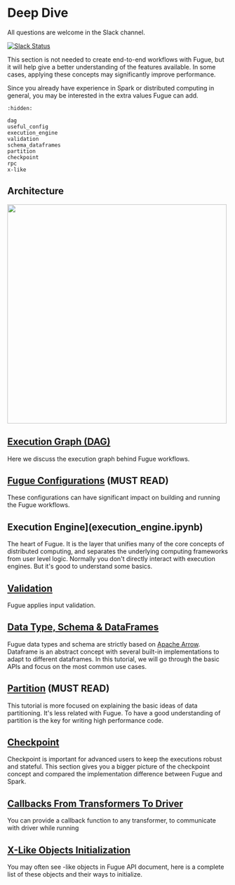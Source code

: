 # Deep Dive

All questions are welcome in the Slack channel.

[![Slack Status](https://img.shields.io/badge/slack-join_chat-white.svg?logo=slack&style=social)](https://join.slack.com/t/fugue-project/shared_invite/zt-jl0pcahu-KdlSOgi~fP50TZWmNxdWYQ)

This section is not needed to create end-to-end workflows with Fugue, but it will help give a better understanding of the features available. In some cases, applying these concepts may significantly improve performance.

Since you already have experience in Spark or distributed computing in general, you may be interested in the extra values Fugue can add. 

```{toctree}
:hidden:

dag
useful_config
execution_engine
validation
schema_dataframes
partition
checkpoint
rpc
x-like
```

## Architecture

<img src="../../_images/architecture.svg" width="500">

## [Execution Graph (DAG)](dag.ipynb)

Here we discuss the execution graph behind Fugue workflows.


## [Fugue Configurations](useful_config.ipynb) (MUST READ)
These configurations can have significant impact on building and running the Fugue workflows.

## Execution Engine](execution_engine.ipynb)
The heart of Fugue. It is the layer that unifies many of the core concepts of distributed computing, and separates the underlying computing frameworks from user level logic. Normally you don't directly interact with execution engines. But it's good to understand some basics.

## [Validation](validation.ipynb)
Fugue applies input validation.

## [Data Type, Schema & DataFrames](schema_dataframes.ipynb)
Fugue data types and schema are strictly based on [Apache Arrow](https://arrow.apache.org/docs/index.html). Dataframe is an abstract concept with several built-in implementations to adapt to different dataframes. In this tutorial, we will go through the basic APIs and focus on the most common use cases.

## [Partition](partition.ipynb) (MUST READ)
This tutorial is more focused on explaining the basic ideas of data partitioning. It's less related with Fugue. To have a good understanding of partition is the key for writing high performance code.

## [Checkpoint](checkpoint.ipynb)
Checkpoint is important for advanced users to keep the executions robust and stateful. This section gives you a bigger picture of the checkpoint concept and compared the implementation difference between Fugue and Spark.

## [Callbacks From Transformers To Driver](rpc.ipynb)
You can provide a callback function to any transformer, to communicate with driver while running

## [X-Like Objects Initialization](x-like.ipynb)
You may often see -like objects in Fugue API document, here is a complete list of these objects and their ways to initialize.